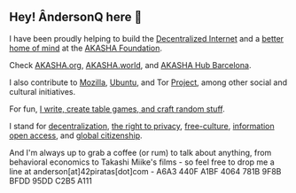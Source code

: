 ## Hey! ÂndersonQ here 👋‍

I have been proudly helping to build the [Decentralized Internet](https://www.mozilla.org/en-US/about/manifesto/) and a [better home of mind](https://www.eff.org/cyberspace-independence) at the [AKASHA Foundation](https://akasha.org/).

Check [AKASHA.org](https://akasha.org/), [AKASHA.world](https://akasha.world/), and [AKASHA Hub Barcelona](https://akasha.org/hub-bcn/).

I also contribute to [Mozilla](https://www.mozilla.org/en-US/), [Ubuntu](https://ubuntu.com/), and Tor [Project](https://www.torproject.org/), among other social and cultural initiatives.

For fun, [I write, create table games, and craft random stuff](https://42piratas.com/).

I stand for <a href="https://medium.com/@VitalikButerin/the-meaning-of-decentralization-a0c92b76a274">decentralization</a>, <a href="https://cyber.harvard.edu/projectvrm/Privacy_Manifesto">the right to privacy</a>, <a href="https://freeculture.org/Free_Culture_Manifesto">free-culture</a>, <a href="https://archive.org/stream/GuerillaOpenAccessManifesto/Goamjuly2008_djvu.txt">information open access</a>, and <a href="https://en.wikipedia.org/wiki/Global_citizenship">global citizenship</a>.

And I'm always up to grab a coffee (or rum) to talk about anything, from behavioral economics to Takashi Miike's films - so feel free to drop me a line at anderson[at]42piratas[dot]com - A6A3 440F A1BF 4064 781B  9F8B BFDD 95DD C2B5 A111
